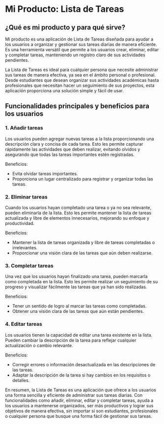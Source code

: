 # Mi Producto: Lista de Tareas

## ¿Qué es mi producto y para qué sirve?

Mi producto es una aplicación de Lista de Tareas diseñada para ayudar a los usuarios a organizar y gestionar sus tareas diarias de manera eficiente. Es una herramienta versátil que permite a los usuarios crear, eliminar, editar y completar tareas, manteniendo un registro claro de sus actividades pendientes.

La Lista de Tareas es ideal para cualquier persona que necesite administrar sus tareas de manera efectiva, ya sea en el ámbito personal o profesional. Desde estudiantes que desean organizar sus actividades académicas hasta profesionales que necesitan hacer un seguimiento de sus proyectos, esta aplicación proporciona una solución simple y fácil de usar.

## Funcionalidades principales y beneficios para los usuarios

### 1. Añadir tareas

Los usuarios pueden agregar nuevas tareas a la lista proporcionando una descripción clara y concisa de cada tarea. Esto les permite capturar rápidamente las actividades que deben realizar, evitando olvidos y asegurando que todas las tareas importantes estén registradas.

Beneficios:

- Evita olvidar tareas importantes.
- Proporciona un lugar centralizado para registrar y organizar todas las tareas.

### 2. Eliminar tareas

Cuando los usuarios hayan completado una tarea o ya no sea relevante, pueden eliminarla de la lista. Esto les permite mantener la lista de tareas actualizada y libre de elementos innecesarios, mejorando su enfoque y productividad.

Beneficios:

- Mantener la lista de tareas organizada y libre de tareas completadas o irrelevantes.
- Proporcionar una visión clara de las tareas que aún deben realizarse.

### 3. Completar tareas

Una vez que los usuarios hayan finalizado una tarea, pueden marcarla como completada en la lista. Esto les permite realizar un seguimiento de su progreso y visualizar fácilmente las tareas que ya han sido realizadas.

Beneficios:

- Tener un sentido de logro al marcar las tareas como completadas.
- Obtener una visión clara de las tareas que aún están pendientes.

### 4. Editar tareas

Los usuarios tienen la capacidad de editar una tarea existente en la lista. Pueden cambiar la descripción de la tarea para reflejar cualquier actualización o cambio relevante.

Beneficios:

- Corregir errores o información desactualizada en las descripciones de las tareas.
- Adaptar la descripción de la tarea si hay cambios en los requisitos o detalles.

En resumen, la Lista de Tareas es una aplicación que ofrece a los usuarios una forma sencilla y eficiente de administrar sus tareas diarias. Con funcionalidades como añadir, eliminar, editar y completar tareas, ayuda a los usuarios a mantenerse organizados, ser más productivos y lograr sus objetivos de manera efectiva, sin importar si son estudiantes, profesionales o cualquier persona que busque una forma fácil de gestionar sus tareas.
